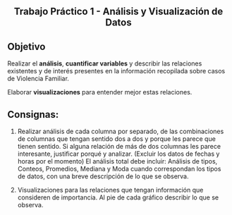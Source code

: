 <html>
  <h2 align="center";>
  Trabajo Práctico 1 - Análisis y Visualización de Datos
  </h2>
</html>


## Objetivo

Realizar el **análisis**, **cuantificar variables** y describir las relaciones existentes y de interés presentes en la información recopilada sobre casos de Violencia
Familiar.

Elaborar **visualizaciones** para entender mejor estas relaciones.

## Consignas:

1. Realizar análisis de cada columna por separado, de las combinaciones de columnas que tengan sentido dos a dos y porque les parece que tienen sentido. Si alguna relación de más de dos columnas les parece interesante,
justificar porqué y analizar.
(Excluir los datos de fechas y horas por el momento)
El análisis total debe incluir: Análisis de tipos, Conteos, Promedios, Mediana y Moda cuando correspondan los tipos de datos, con una breve descripción de lo que
se observa.

2. Visualizaciones para las relaciones que tengan información que consideren
de importancia. Al pie de cada gráfico describir lo que se observa.
